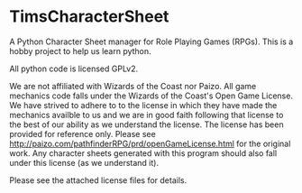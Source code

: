 TimsCharacterSheet
==================

A Python Character Sheet manager for Role Playing Games (RPGs). This is a hobby project to help us learn python.

All python code is licensed GPLv2.

We are not affiliated with Wizards of the Coast nor Paizo. All game mechanics code falls under the Wizards of the Coast's Open Game License. We have strived to adhere to to the license in which they have made the mechanics availble to us and we are in good faith following that license to the best of our ability as we understand the license. The license has been provided for reference only. Please see http://paizo.com/pathfinderRPG/prd/openGameLicense.html for the original work. Any character sheets generated with this program should also fall under this license (as we understand it). 

Please see the attached license files for details.
